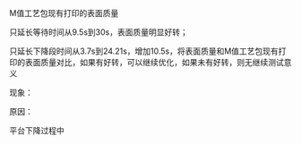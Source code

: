 M值工艺包现有打印的表面质量

只延长等待时间从9.5s到30s，表面质量明显好转；

只延长下降段时间从3.7s到24.21s，增加10.5s，将表面质量和M值工艺包现有打印的表面质量对比，如果有好转，可以继续优化，如果未有好转，则无继续测试意义

现象：

原因：

平台下降过程中